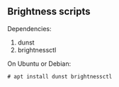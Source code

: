 ## Brightness scripts

Dependencies:
1. dunst
2. brightnessctl

On Ubuntu or Debian:
```console
# apt install dunst brightnessctl
```
